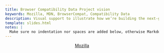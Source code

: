 ```yaml
---
title: Browser Compatibility Data Project vision
keywords: Mozilla, MDN, BrowserCompat, Compatibility Data
description: Visual support to illustrate how we’re building the next-generation compatibility data service
template: slides.html
notes: |
  Make sure no indentation nor spaces are added below, otherwise Markdown processor will add HTML breaks
---
```

<header id="masthead"><div class="container"><div id="tabzilla"><a href="https://www.mozilla.org/">Mozilla</a></div></div></header>
<style>
@import url("slides.css");
</style>
